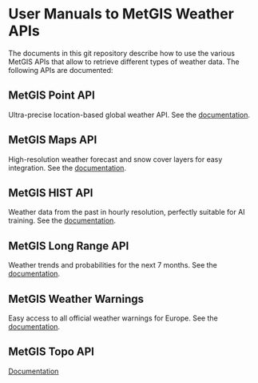 # User Manuals to MetGIS Weather APIs

The documents in this git repository describe how to use the various MetGIS APIs that allow to retrieve different types of weather data. 
The following APIs are documented:

## MetGIS Point API

Ultra-precise location-based global weather API. See the [documentation](metgis_point_API_reference.md).

## MetGIS Maps API

High-resolution weather forecast and snow cover layers for easy integration. See the [documentation](metgis_maps_API_reference.md).

## MetGIS HIST API

Weather data from the past in hourly resolution, perfectly suitable for AI training. See the [documentation](metgis_hist_API_reference.md). 

## MetGIS Long Range API

Weather trends and probabilities for the next 7 months. See the [documentation](metgis_long_range_point_API_reference.md). 

## MetGIS Weather Warnings

Easy access to all official weather warnings for Europe. See the [documentation](metgis_weather_warnings_API_reference.md). 

## MetGIS Topo API

[Documentation](metgis_topo_API_reference.md)
